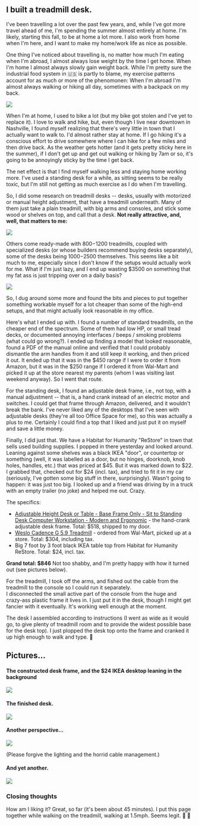 ## I built a treadmill desk.

I've been travelling a lot over the past few years, and, while I've got more travel ahead of me, 
I'm spending the summer almost entirely at home.  I'm likely, starting this fall, to be at home a lot more.
I also work from home when I'm here, and I want to make my home/work life as nice as possible.

One thing I've noticed about travelling is, no matter how much I'm eating when I'm abroad, I almost
always lose weight by the time I get home.  When I'm home I almost always slowly gain weight back.
While I'm pretty sure the industrial food system in :us: is partly to blame, my exercise patterns 
account for as much or more of the phenomonen:  When I'm abroad I'm almost always walking or hiking
all day, sometimes with a backpack on my back.  

![](http://farm5.staticflickr.com/4063/4352424185_5b4651e149_z.jpg)

When I'm at home, I used to bike a lot (but my bike got stolen
and I've yet to replace it).  I love to walk and hike, but, even though I live near downtown in Nashville, 
I found myself realizing that there's very little in town that I actually want to walk to.  I'd almost rather
stay at home.  If I go hiking it's a conscious effort to drive somewhere where I can hike for a few miles and then 
drive back.  As the weather gets hotter (and it gets pretty sticky here in the summer), if I don't get up and get 
out walking or hiking by 7am or so, it's going to be annoyingly sticky by the time I get back.

The net effect is that I find myself walking less and staying home working more.  I've used a standing desk for
a while, as sitting seems to be really toxic, but I'm still not getting as much exercise as I do when I'm 
travelling.

So, I did some research on treadmill desks -- desks, usually with motorized or manual height adjustment, that have 
a treadmill underneath.  Many of them just take a plain treadmill, with big arms and consoles, and stick some wood or
shelves on top, and call that a desk.  **Not really attractive, and, well, that matters to me:**

![](http://www.toesalad.com/media/images/article/treadmill-desk-in-use-side.jpg)

Others come ready-made with $800-$1200 treadmills, coupled with specialized desks (or whose builders recommend
buying desks separately), some of the desks being $1000-$2500 themselves.  This seems like a bit much to me, 
especially since I don't know if the setups would actually work for me.  What if I'm just lazy, and I end up
wasting $3500 on something that my fat ass is just tripping over on a daily basis?

![](https://github-images.s3.amazonaws.com/skitch/sit-to-walk-station-desk-treadmill-3-20130620-165716.png)

So, I dug around some more and found the bits and pieces to put together something workable myself for a lot 
cheaper than some of the high-end setups, and that might actually look reasonable in my office.

Here's what I ended up with.  I found a number of standard treadmills, on the cheaper end of the spectrum.  Some of
them had low HP, or small tread decks, or documented annoying interfaces / beeps / smoking problems (what could go
wrong?).  I ended up finding a model that looked reasonable, found a PDF of the manual online and verified that I
could probably dismantle the arm handles from it and still keep it working, and then priced it out.  It ended up that
it was in the $450 range if I were to order it from Amazon, but it was in the $250 range if I ordered it from Wal-Mart 
and picked it up at the store nearest my parents (whom I was visiting last weekend anyway).  So I went that route.

For the standing desk, I found an adjustable desk frame, i.e., not top, with a manual adjustment -- that is, a hand
crank instead of an electric motor and switches.  I could get that frame through Amazon, delivered, and it wouldn't break 
the bank.  I've never liked any of the desktops that I've seen with adjustable desks (they're all too Office Space for me),
so this was actually a plus to me.  Certainly I could find a top that I liked and just put it on myself and save a little money.

Finally, I did just that.  We have a Habitat for Humanity "ReStore" in town that sells used building supplies.  I popped
in there yesterday and looked around.  Leaning against some shelves was a black IKEA "door", or countertop or something (well, 
it was labelled as a door, but no hinges, doorknob, knob holes, handles, etc.) that was priced at $45.  But it was marked
down to $22.  I grabbed that, checked out for $24 (incl. tax), and tried to fit it in my car (seriously, I've gotten some
big stuff in there, surprisingly).  Wasn't going to happen: it was just too big.  I looked up and a friend was driving by
in a truck with an empty trailer (no joke) and helped me out.  Crazy.

The specifics:

 * [Adjustable Height Desk or Table - Base Frame Only - Sit to Standing Desk Computer Workstation - Modern and Ergonomic](http://www.amazon.com/gp/product/B005MR5YA2/ref=oh_details_o02_s00_i00?ie=UTF8&psc=1) - the hand-crank adjustable desk frame.  Total: $518,  shipped to my door.
 * [Weslo Cadence G 5.9 Treadmill](http://www.walmart.com/ip/Weslo-Cadence-G-5.9-Treadmill/14972088) - ordered from Wal-Mart, picked up at a store.  Total: $304, including tax.
 * Big 7 foot by 3 foot black IKEA table top from Habitat for Humanity ReStore.  Total: $24, incl. tax.

**Grand total: $846**  Not too shabby, and I'm pretty happy with how it turned out (see pictures below).

For the treadmill, I took off the arms, and fished out the cable from the treadmill to the console so I could run it separately.  
I disconnected the small active part of the console from the huge and crazy-ass plastic frame it lives in.  I just put it in the desk,
though I might get fancier with it eventually.  It's working well enough at the moment.

The desk I assembled according to instructions (I went as wide as it would go, to give plenty of treadmill room and to
provide the widest possible base for the desk top).  I just plopped the desk top onto the frame and cranked it up high
enough to walk and type.  :tada:

## Pictures...

#### The constructed desk frame, and the $24 IKEA desktop leaning in the background

![](https://raw.github.com/rick/rick.github.io/master/treadmill_desk/images/frame.jpg)

#### The finished desk.  

![](https://raw.github.com/rick/rick.github.io/master/treadmill_desk/images/finished_1.jpg)



#### Another perspective...

![](https://raw.github.com/rick/rick.github.io/master/treadmill_desk/images/finished_2.jpg)

(Please forgive the lighting and the horrid cable management.)

#### And yet another.

![](https://raw.github.com/rick/rick.github.io/master/treadmill_desk/images/finished_3.jpg)

### Closing thoughts

How am I liking it?  Great, so far (it's been about 45 minutes).  I put this page together while walking on the treadmill, walking at 1.5mph.  Seems legit.  :metal: :walking:
